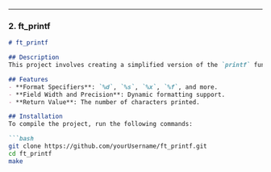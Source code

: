 
---

### **2. ft_printf**

```md
# ft_printf

## Description
This project involves creating a simplified version of the `printf` function in C. It supports various format specifiers such as integers, strings, hexadecimal, and more. The goal of this project is to understand variadic functions and handle different format specifiers.

## Features
- **Format Specifiers**: `%d`, `%s`, `%x`, `%f`, and more.
- **Field Width and Precision**: Dynamic formatting support.
- **Return Value**: The number of characters printed.

## Installation
To compile the project, run the following commands:

```bash
git clone https://github.com/yourUsername/ft_printf.git
cd ft_printf
make

